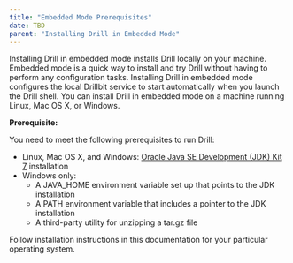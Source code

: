 ```yaml
---
title: "Embedded Mode Prerequisites"
date: TBD 
parent: "Installing Drill in Embedded Mode"
---
```

Installing Drill in embedded mode installs Drill locally on your machine.
Embedded mode is a quick way to install and try Drill without having to
perform any configuration tasks. Installing Drill in embedded mode configures the
local Drillbit service to start automatically when you launch the Drill shell. You can install Drill in embedded mode on a machine
running Linux, Mac OS X, or Windows.

**Prerequisite:**

You need to meet the following prerequisites to run Drill:

* Linux, Mac OS X, and Windows: [Oracle Java SE Development (JDK) Kit 7](http://www.oracle.com/technetwork/java/javase/downloads/jdk7-downloads-1880260.html) installation  
* Windows only:  
  * A JAVA_HOME environment variable set up that points to the JDK installation  
  * A PATH environment variable that includes a pointer to the JDK installation  
  * A third-party utility for unzipping a tar.gz file 

Follow installation instructions in this documentation for your particular operating system.

